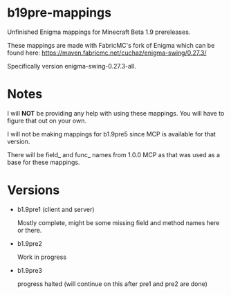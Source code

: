 # b19pre-mappings

Unfinished Enigma mappings for Minecraft Beta 1.9 prereleases.

These mappings are made with FabricMC's fork of Enigma which can be found here: https://maven.fabricmc.net/cuchaz/enigma-swing/0.27.3/

Specifically version enigma-swing-0.27.3-all.

# Notes

I will __NOT__ be providing any help with using these mappings. You will have to figure that out on your own.

I will not be making mappings for b1.9pre5 since MCP is available for that version.

There will be field_ and func_ names from 1.0.0 MCP as that was used as a base for these mappings.

# Versions

- b1.9pre1 (client and server)

	Mostly complete, might be some missing field and method names here or there.

- b1.9pre2  

	Work in progress
	
- b1.9pre3

	progress halted (will continue on this after pre1 and pre2 are done)
